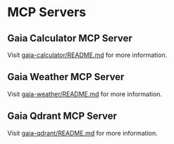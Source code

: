 # MCP Servers

## Gaia Calculator MCP Server

Visit [gaia-calculator/README.md](gaia-calculator/README.md) for more information.

## Gaia Weather MCP Server

Visit [gaia-weather/README.md](gaia-weather/README.md) for more information.

## Gaia Qdrant MCP Server

Visit [gaia-qdrant/README.md](gaia-qdrant/README.md) for more information.
